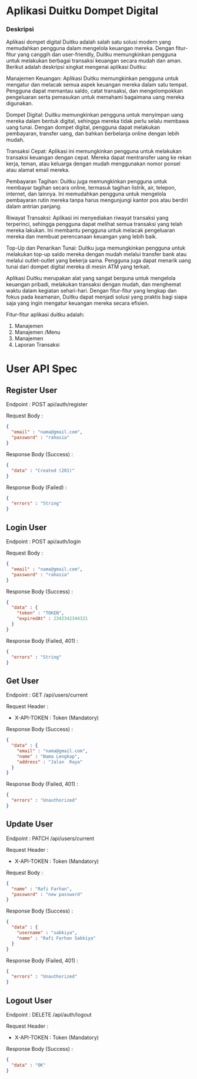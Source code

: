 # Aplikasi Duitku Dompet Digital

### Deskripsi
Aplikasi dompet digital Duitku adalah salah satu solusi modern yang memudahkan pengguna dalam mengelola keuangan mereka. Dengan fitur-fitur yang canggih dan user-friendly, Duitku memungkinkan pengguna untuk melakukan berbagai transaksi keuangan secara mudah dan aman. Berikut adalah deskripsi singkat mengenai aplikasi Duitku:

Manajemen Keuangan: Aplikasi Duitku memungkinkan pengguna untuk mengatur dan melacak semua aspek keuangan mereka dalam satu tempat. Pengguna dapat memantau saldo, catat transaksi, dan mengelompokkan pengeluaran serta pemasukan untuk memahami bagaimana uang mereka digunakan.

Dompet Digital: Duitku memungkinkan pengguna untuk menyimpan uang mereka dalam bentuk digital, sehingga mereka tidak perlu selalu membawa uang tunai. Dengan dompet digital, pengguna dapat melakukan pembayaran, transfer uang, dan bahkan berbelanja online dengan lebih mudah.

Transaksi Cepat: Aplikasi ini memungkinkan pengguna untuk melakukan transaksi keuangan dengan cepat. Mereka dapat mentransfer uang ke rekan kerja, teman, atau keluarga dengan mudah menggunakan nomor ponsel atau alamat email mereka.

Pembayaran Tagihan: Duitku juga memungkinkan pengguna untuk membayar tagihan secara online, termasuk tagihan listrik, air, telepon, internet, dan lainnya. Ini memudahkan pengguna untuk mengelola pembayaran rutin mereka tanpa harus mengunjungi kantor pos atau berdiri dalam antrian panjang.

Riwayat Transaksi: Aplikasi ini menyediakan riwayat transaksi yang terperinci, sehingga pengguna dapat melihat semua transaksi yang telah mereka lakukan. Ini membantu pengguna untuk melacak pengeluaran mereka dan membuat perencanaan keuangan yang lebih baik.

Top-Up dan Penarikan Tunai: Duitku juga memungkinkan pengguna untuk melakukan top-up saldo mereka dengan mudah melalui transfer bank atau melalui outlet-outlet yang bekerja sama. Pengguna juga dapat menarik uang tunai dari dompet digital mereka di mesin ATM yang terkait.

Aplikasi Duitku merupakan alat yang sangat berguna untuk mengelola keuangan pribadi, melakukan transaksi dengan mudah, dan menghemat waktu dalam kegiatan sehari-hari. Dengan fitur-fitur yang lengkap dan fokus pada keamanan, Duitku dapat menjadi solusi yang praktis bagi siapa saja yang ingin mengatur keuangan mereka secara efisien.


Fitur-fitur aplikasi duitku adalah:

1. Manajemen 
2. Manajemen /Menu
3. Manajemen 
4. Laporan Transaksi

# User API Spec

## Register User

Endpoint : POST api/auth/register

Request Body :

````json
{
  "email" : "nama@gmail.com",
  "password" : "rahasia"
}
````

Response Body (Success) :

````json
{
  "data" : "Created (201)"
}
````

Response Body (Failed) :

````json
{
  "errors" : "String"
}
````

## Login User

Endpoint : POST api/auth/login

Request Body :

````json
{
  "email" : "nama@gmail.com",
  "password" : "rahasia"
}

````

Response Body (Success) :

````json
{
  "data" : {
    "token" : "TOKEN",
    "expiredAt" : 2342342344321 
  }
}
````

Response Body (Failed, 401) :

````json
{
  "errors" : "String"
}
````
## Get User

Endpoint : GET /api/users/current

Request Header :

- X-API-TOKEN : Token (Mandatory)

Response Body (Success) :

````json
{
  "data" : {
    "email" : "nama@gmail.com",
    "name" : "Nama Lengkap",
    "address" : "Jalan  Raya"
  }
}
````

Response Body (Failed, 401) :

````json
{
  "errors" : "Unauthorized"
}
````

## Update User

Endpoint : PATCH /api/users/current

Request Header :

- X-API-TOKEN : Token (Mandatory)

Request Body :

````json
{
  "name" : "Rafi Farhan", 
  "password" : "new password" 
}
````

Response Body (Success) :

````json
{
  "data" : {
    "username" : "sabkiya",
    "name" : "Rafi Farhan Sabkiya"
  }
}
````

Response Body (Failed, 401) :

````json
{
  "errors" : "Unauthorized"
}
````

## Logout User

Endpoint : DELETE /api/auth/logout

Request Header :

- X-API-TOKEN : Token (Mandatory)

Response Body (Success) :

````json
{
  "data" : "OK"
}
````